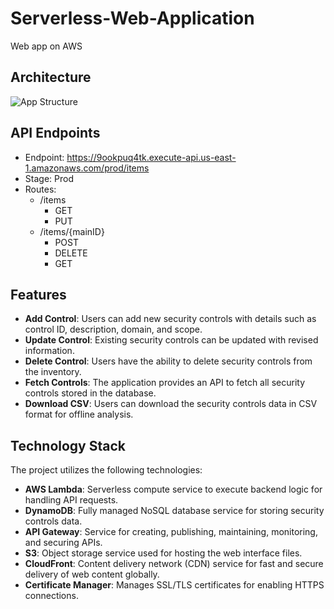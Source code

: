# Serverless-Web-Application
Web app on AWS

## Architecture
![App Structure](https://github.com/MiguelAngelHorta/Serverless-Web-Application/assets/106134627/a18d1d6f-c110-4252-bb47-5e0c1558ffa3)

## API Endpoints
- Endpoint: https://9ookpuq4tk.execute-api.us-east-1.amazonaws.com/prod/items
- Stage: Prod
- Routes: 
  - /items
    - GET
    - PUT
  - /items/{mainID}
    - POST
    - DELETE
    - GET

## Features

- **Add Control**: Users can add new security controls with details such as control ID, description, domain, and scope.
- **Update Control**: Existing security controls can be updated with revised information.
- **Delete Control**: Users have the ability to delete security controls from the inventory.
- **Fetch Controls**: The application provides an API to fetch all security controls stored in the database.
- **Download CSV**: Users can download the security controls data in CSV format for offline analysis.

## Technology Stack

The project utilizes the following technologies:

- **AWS Lambda**: Serverless compute service to execute backend logic for handling API requests.
- **DynamoDB**: Fully managed NoSQL database service for storing security controls data.
- **API Gateway**: Service for creating, publishing, maintaining, monitoring, and securing APIs.
- **S3**: Object storage service used for hosting the web interface files.
- **CloudFront**: Content delivery network (CDN) service for fast and secure delivery of web content globally.
- **Certificate Manager**: Manages SSL/TLS certificates for enabling HTTPS connections.
